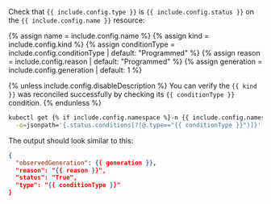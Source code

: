 Check that `{{ include.config.type }}` is `{{ include.config.status }}` on the `{{ include.config.name }}` resource:

{% assign name = include.config.name %}
{% assign kind = include.config.kind %}
{% assign conditionType = include.config.conditionType | default: "Programmed" %}
{% assign reason = include.config.reason | default: "Programmed" %}
{% assign generation = include.config.generation | default: 1 %}

{% unless include.config.disableDescription %}
You can verify the `{{ kind }}` was reconciled successfully by checking its `{{ conditionType }}` condition.
{% endunless %}


```bash
kubectl get {% if include.config.namespace %}-n {{ include.config.namespace }} {% endif %}{{ kind | downcase }} {{ name }} \
  -o=jsonpath='{.status.conditions[?(@.type=="{{ conditionType }}")]}' | jq
```

The output should look similar to this:

```json
{
  "observedGeneration": {{ generation }},
  "reason": "{{ reason }}",
  "status": "True",
  "type": "{{ conditionType }}"
}
```
